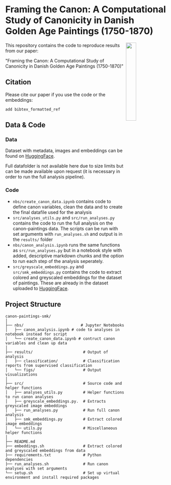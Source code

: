 # Framing the Canon: A Computational Study of Canonicity in Danish Golden Age Paintings (1750-1870)

<a href="https://chc.au.dk"><img src="https://github.com/centre-for-humanities-computing/intra/raw/main/images/onboarding/CHC_logo-turquoise-full-name.png" width="25%" align="right"/></a>
 

This repository contains the code to reproduce results from our paper:

"Framing the Canon: A Computational Study of Canonicity in Danish Golden Age Paintings (1750-1870)"

## Citation

Please cite our paper if you use the code or the embeddings: 

```
add bibtex_formatted_ref

```

## Data & Code

### Data

Dataset with metadata, images and embeddings can be found on [HuggingFace](https://huggingface.co/datasets/louisebrix/smk_canon_paintings).

Full datafolder is not available here due to size limits but can be made available upon request (it is necessary in order to run the full analysis pipeline).

### Code

- ```nbs/create_canon_data.ipynb``` contains code to define canon variables, clean the data and to create the final datafile used for the analysis
- ```src/analyses_utils.py``` and ```src/run_analyses.py``` contains the code to run the full analysis on the canon-paintings data. The scripts can be run with set arguments with ```run_analyses.sh``` and output is in the ```results/``` folder
- ```nbs/canon_analysis.ipynb``` runs the same functions as ```src/run_analyses.py``` but in a notebook style with added, descriptive markdown chunks and the option to run each step of the analysis seperately.
- ```src/greyscale_embeddings.py``` and ```src/smk_embeddings.py``` contains the code to extract colored and greyscaled embeddings for the dataset of paintings. These are already in the dataset uploaded to [HuggingFace](https://huggingface.co/datasets/louisebrix/smk_canon_paintings).

## Project Structure

```
canon-paintings-smk/
│
├── nbs/                         # Jupyter Notebooks
│   ├── canon_analysis.ipynb # code to analyses in notebook instead for script
│   └── create_canon_data.ipynb # contruct canon variables and clean up data
│
├── results/                      # Output of analysis
│   ├── classification/           # Classification reports from supervised classification
│   └── figs/                     # Output visualizations      
│
├── src/                          # Source code and helper functions
│   ├── analyses_utils.py         # Helper functions to run canon analyses
│   ├── greyscale_embeddings.py.  # Extracts greyscaled image embeddings
│   ├── run_analyses.py           # Run full canon analysis
│   ├── smk_embeddings.py         # Extract colored image embeddings
│   └── utils.py                  # Miscellaneous helper functions
│
├── README.md
├── embeddings.sh                 # Extract colored and greyscaled embeddings from data
├── requirements.txt              # Python dependencies
├── run_analyses.sh               # Run canon analyses with set arguments
└── setup.sh                      # Set up virtual environment and install required packages
```